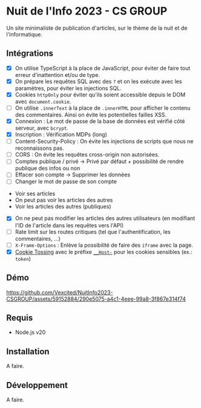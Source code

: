 # Nuit de l'Info 2023 - CS GROUP

Un site minimaliste de publication d'articles, sur le thème de la nuit et de l'informatique.

## Intégrations

- [x] On utilise TypeScript à la place de JavaScript, pour éviter de faire tout erreur d'inattention et/ou de type.
- [x] On prépare les requêtes SQL avec des `?` et on les exécute avec les paramètres, pour éviter les injections SQL.
- [x] Cookies `httpOnly` pour éviter qu'ils soient accessible depuis le DOM avec `document.cookie`.
- [ ] On utilise `.innerText` à la place de `.innerHTML` pour afficher le contenu des commentaires. Ainsi on évite les potentielles failles XSS.
- [x] Connexion : Le mot de passe de la base de données est vérifié côté serveur, avec `bcrypt`.
- [x] Inscription : Vérification MDPs (long)
- [ ] Content-Security-Policy : On évite les injections de scripts que nous ne reconnaissons pas.
- [ ] CORS : On évite les requêtes cross-origin non autorisées.
- [ ] Comptes publique / privé -> Privé par défaut + possibilité de rendre publique des infos ou non
- [ ] Effacer son compte -> Supprimer les données
- [ ] Changer le mot de passe de son compte
- Voir ses articles
- On peut pas voir les articles des autres
- Voir les articles des autres (publiques)
- [x] On ne peut pas modifier les articles des autres utilisateurs (en modifiant l'ID de l'article dans les requêtes vers l'API)
- [ ] Rate limit sur les routes critiques (tel que l'authentification, les commentaires, ...)
- [ ] `X-Frame-Options` : Enlève la possibilité de faire des `iframe` avec la page.
- [x] [Cookie Tossing](https://book.hacktricks.xyz/pentesting-web/hacking-with-cookies/cookie-tossing) avec le préfixe [`__Host-`](https://developer.mozilla.org/en-US/docs/Web/HTTP/Headers/Set-Cookie#secure) pour les cookies sensibles (ex.: `token`)

## Démo

https://github.com/Vexcited/NuitInfo2023-CSGROUP/assets/59152884/290e5075-a4c1-4eee-99a8-3f867e314f74

## Requis

- Node.js v20

## Installation

A faire.

## Développement

A faire.
